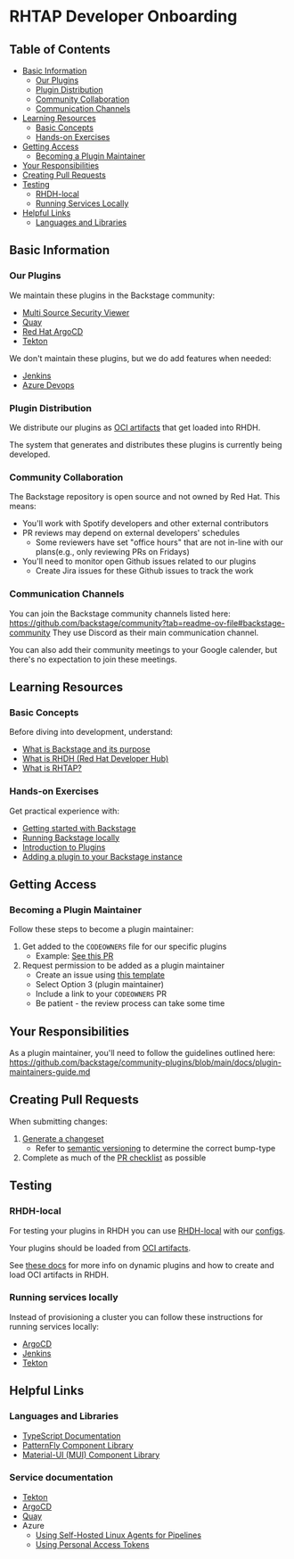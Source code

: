 # RHTAP Developer Onboarding

## Table of Contents
- [Basic Information](#basic-information)
  - [Our Plugins](#our-plugins)
  - [Plugin Distribution](#plugin-distribution)
  - [Community Collaboration](#community-collaboration)
  - [Communication Channels](#communication-channels)
- [Learning Resources](#learning-resources)
  - [Basic Concepts](#basic-concepts)
  - [Hands-on Exercises](#hands-on-exercises)
- [Getting Access](#getting-access)
  - [Becoming a Plugin Maintainer](#becoming-a-plugin-maintainer)
- [Your Responsibilities](#your-responsibilities)
- [Creating Pull Requests](#creating-pull-requests)
- [Testing](#testing)
  - [RHDH-local](#rhdh-local)
  - [Running Services Locally](#running-services-locally)
- [Helpful Links](#helpful-links)
  - [Languages and Libraries](#languages-and-libraries)

## Basic Information

### Our Plugins
We maintain these plugins in the Backstage community:
- [Multi Source Security Viewer](https://github.com/backstage/community-plugins/tree/main/workspaces/multi-source-security-viewer)
- [Quay](https://github.com/backstage/community-plugins/tree/main/workspaces/quay)
- [Red Hat ArgoCD](https://github.com/backstage/community-plugins/tree/main/workspaces/redhat-argocd)
- [Tekton](https://github.com/backstage/community-plugins/tree/main/workspaces/tekton)

We don't maintain these plugins, but we do add features when needed:
- [Jenkins](https://github.com/backstage/community-plugins/tree/main/workspaces/jenkins)
- [Azure Devops](https://github.com/backstage/community-plugins/tree/main/workspaces/azure-devops)

### Plugin Distribution
We distribute our plugins as [OCI artifacts](./Docs/OCI-Artifacts.md) that get loaded into RHDH.

The system that generates and distributes these plugins is currently being developed.

### Community Collaboration
The Backstage repository is open source and not owned by Red Hat. This means:
- You'll work with Spotify developers and other external contributors
- PR reviews may depend on external developers' schedules
  - Some reviewers have set "office hours" that are not in-line with our plans(e.g., only reviewing PRs on Fridays)
- You'll need to monitor open Github issues related to our plugins
	- Create Jira issues for these Github issues to track the work

### Communication Channels
You can join the Backstage community channels listed here: https://github.com/backstage/community?tab=readme-ov-file#backstage-community
They use Discord as their main communication channel.

You can also add their community meetings to your Google calender, but there's no expectation to join these meetings.

## Learning Resources

### Basic Concepts
Before diving into development, understand:
- [What is Backstage and its purpose](https://backstage.spotify.com/learn/backstage-for-all/)
- [What is RHDH (Red Hat Developer Hub)](https://github.com/redhat-developer/rhdh?tab=readme-ov-file#purpose)
- [What is RHTAP?](./Docs/RHTAP/README.md)

### Hands-on Exercises
Get practical experience with:
- [Getting started with Backstage](https://backstage.io/docs/getting-started/#prerequisites)
- [Running Backstage locally](https://backstage.spotify.com/learn/standing-up-backstage/)
- [Introduction to Plugins](https://backstage.io/docs/plugins/)
- [Adding a plugin to your Backstage instance](https://github.com/backstage/community-plugins/tree/main/workspaces/quay/plugins/quay#installation)

## Getting Access

### Becoming a Plugin Maintainer
Follow these steps to become a plugin maintainer:
1. Get added to the `CODEOWNERS` file for our specific plugins
   - Example: [See this PR](https://github.com/backstage/community-plugins/pull/2094)
2. Request permission to be added as a plugin maintainer
   - Create an issue using [this template](https://github.com/backstage/community/issues/206)
   - Select Option 3 (plugin maintainer)
   - Include a link to your `CODEOWNERS` PR
   - Be patient - the review process can take some time

## Your Responsibilities
As a plugin maintainer, you'll need to follow the guidelines outlined here:
https://github.com/backstage/community-plugins/blob/main/docs/plugin-maintainers-guide.md

## Creating Pull Requests
When submitting changes:
1. [Generate a changeset](https://github.com/backstage/community-plugins/blob/main/CONTRIBUTING.md#creating-changesets)
   - Refer to [semantic versioning](https://semver.org/) to determine the correct bump-type
2. Complete as much of the [PR checklist](https://github.com/backstage/community-plugins/blob/main/CONTRIBUTING.md#submitting-a-pull-request) as possible

## Testing

### RHDH-local
For testing your plugins in RHDH you can use [RHDH-local](https://github.com/redhat-developer/rhdh-local) with our [configs](./development/configuration/rhdh/).

Your plugins should be loaded from [OCI artifacts](./docs/OCI-Artifacts.md). 

See [these docs](https://github.com/redhat-developer/rhdh/blob/main/docs/dynamic-plugins/index.md#installing-external-backstage-plugins-into-rhdh
) for more info on dynamic plugins and how to create and load OCI artifacts in RHDH.

### Running services locally

Instead of provisioning a cluster you can follow these instructions for running services locally:
- [ArgoCD](./development/configuration/argocd/README.md)
- [Jenkins](./development/configuration/jenkins/README.md)
- [Tekton](./development/configuration/tekton/README.md)

## Helpful Links
### Languages and Libraries
- [TypeScript Documentation](https://www.typescriptlang.org/docs/)
- [PatternFly Component Library](https://www.patternfly.org/)
- [Material-UI (MUI) Component Library](https://mui.com/)

### Service documentation
- [Tekton](https://tekton.dev/docs/)
- [ArgoCD](https://argo-cd.readthedocs.io/en/stable/)
- [Quay](https://docs.redhat.com/en/documentation/red_hat_quay)
- Azure
  - [Using Self-Hosted Linux Agents for Pipelines](http://learn.microsoft.com/en-us/azure/devops/pipelines/agents/linux-agent?view=azure-devops&tabs=IP-V4)
  - [Using Personal Access Tokens](https://learn.microsoft.com/en-us/azure/devops/organizations/accounts/use-personal-access-tokens-to-authenticate?view=azure-devops&tabs=Windows)
